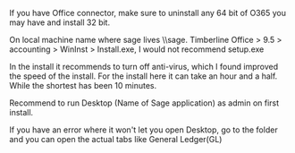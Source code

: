 If you have Office connector, make sure to uninstall any 64 bit of O365 you may have and install 32 bit.

On local machine
name where sage lives \\\sage.
Timberline Office > 9.5 > accounting > WinInst > Install.exe, I would not recommend setup.exe

In the install it recommends to turn off anti-virus, which I found improved the speed of the install. For the install here it can take an hour and a half. While the shortest has been 10 minutes.

Recommend to run Desktop (Name of Sage application) as admin on first install.

If you have an error where it won't let you open Desktop, go to the folder and you can open the actual tabs like General Ledger(GL)